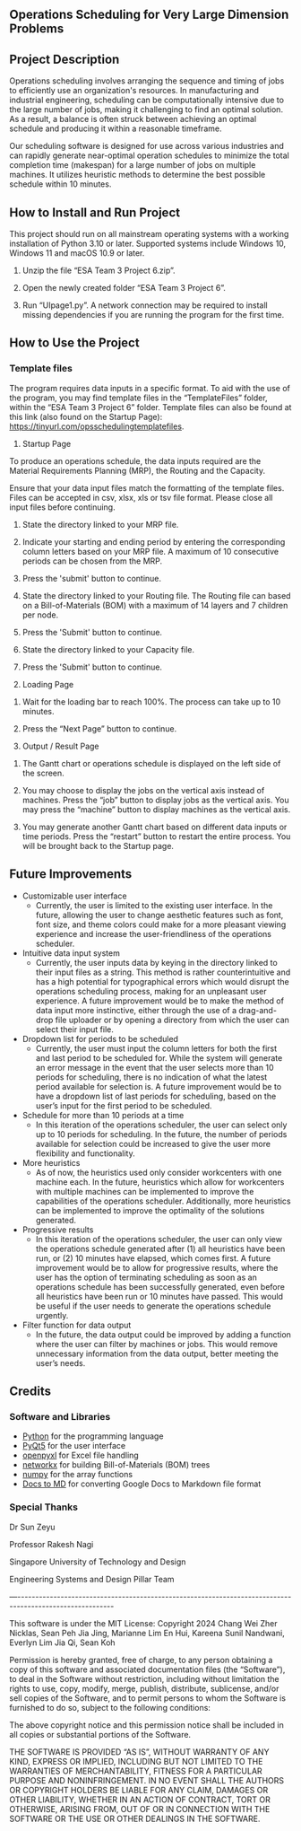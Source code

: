 ## Operations Scheduling for Very Large Dimension Problems


## Project Description

Operations scheduling involves arranging the sequence and timing of jobs to efficiently use an organization's resources. In manufacturing and industrial engineering, scheduling can be computationally intensive due to the large number of jobs, making it challenging to find an optimal solution. As a result, a balance is often struck between achieving an optimal schedule and producing it within a reasonable timeframe.

Our scheduling software is designed for use across various industries and can rapidly generate near-optimal operation schedules to minimize the total completion time (makespan) for a large number of jobs on multiple machines. It utilizes heuristic methods to determine the best possible schedule within 10 minutes.


## How to Install and Run Project

This project should run on all mainstream operating systems with a working installation of Python 3.10 or later. Supported systems include Windows 10, Windows 11 and macOS 10.9 or later.

1) Unzip the file “ESA Team 3 Project 6.zip”.

2) Open the newly created folder “ESA Team 3 Project 6”.

3) Run “UIpage1.py”. A network connection may be required to install missing dependencies if you are running the program for the first time.


## How to Use the Project


### Template files

The program requires data inputs in a specific format. To aid with the use of the program, you may find template files in the “TemplateFiles” folder, within the “ESA Team 3 Project 6” folder. Template files can also be found at this link (also found on the Startup Page): https://tinyurl.com/opsschedulingtemplatefiles.



1. Startup Page

To produce an operations schedule, the data inputs required are the Material Requirements Planning (MRP), the Routing and the Capacity. 

Ensure that your data input files match the formatting of the template files. Files can be accepted in csv, xlsx, xls or tsv file format. Please close all input files before continuing.

1) State the directory linked to your MRP file.

2) Indicate your starting and ending period by entering the corresponding column letters based on your MRP file. A maximum of 10 consecutive periods can be chosen from the MRP. 

3) Press the 'submit' button to continue.

4) State the directory linked to your Routing file. The Routing file can based on a Bill-of-Materials (BOM) with a maximum of 14 layers and 7 children per node.

5) Press the 'Submit' button to continue.

6) State the directory linked to your Capacity file.

7) Press the 'Submit' button to continue.



2. Loading Page

1) Wait for the loading bar to reach 100%. The process can take up to 10 minutes.

2) Press the “Next Page” button to continue.



3. Output / Result Page

1) The Gantt chart or operations schedule is displayed on the left side of the screen.

2) You may choose to display the jobs on the vertical axis instead of machines. Press the “job” button to display jobs as the vertical axis. You may press the “machine” button to display machines as the vertical axis.

3) You may generate another Gantt chart based on different data inputs or time periods. Press the “restart” button to restart the entire process. You will be brought back to the Startup page.


## Future Improvements



* Customizable user interface
    * Currently, the user is limited to the existing user interface. In the future, allowing the user to change aesthetic features such as font, font size, and theme colors could make for a more pleasant viewing experience and increase the user-friendliness of the operations scheduler.
* Intuitive data input system
    * Currently, the user inputs data by keying in the directory linked to their input files as a string. This method is rather counterintuitive and has a high potential for typographical errors which would disrupt the operations scheduling process, making for an unpleasant user experience. A future improvement would be to make the method of data input more instinctive, either through the use of a drag-and-drop file uploader or by opening a directory from which the user can select their input file.
* Dropdown list for periods to be scheduled
    * Currently, the user must input the column letters for both the first and last period to be scheduled for. While the system will generate an error message in the event that the user selects more than 10 periods for scheduling, there is no indication of what the latest period available for selection is. A future improvement would be to have a dropdown list of last periods for scheduling, based on the user’s input for the first period to be scheduled.
* Schedule for more than 10 periods at a time
    * In this iteration of the operations scheduler, the user can select only up to 10 periods for scheduling. In the future, the number of periods available for selection could be increased to give the user more flexibility and functionality.
* More heuristics
    * As of now, the heuristics used only consider workcenters with one machine each. In the future, heuristics which allow for workcenters with multiple machines can be implemented to improve the capabilities of the operations scheduler. Additionally, more heuristics can be implemented to improve the optimality of the solutions generated.
* Progressive results
    * In this iteration of the operations scheduler, the user can only view the operations schedule generated after (1) all heuristics have been run, or (2) 10 minutes have elapsed, which comes first. A future improvement would be to allow for progressive results, where the user has the option of terminating scheduling as soon as an operations schedule has been successfully generated, even before all heuristics have been run or 10 minutes have passed. This would be useful if the user needs to generate the operations schedule urgently.
* Filter function for data output
    * In the future, the data output could be improved by adding a function where the user can filter by machines or jobs. This would remove unnecessary information from the data output, better meeting the user’s needs.


## Credits


### Software and Libraries



* [Python](https://www.python.org/) for the programming language
* [PyQt5](https://pypi.org/project/PyQt5/) for the user interface
* [openpyxl](https://pypi.org/project/openpyxl/) for Excel file handling
* [networkx](https://networkx.org/) for building Bill-of-Materials (BOM) trees
* [numpy](https://numpy.org/) for the array functions
* [Docs to MD](https://workspace.google.com/marketplace/app/docs_to_markdown/700168918607) for converting Google Docs to Markdown file format


### Special Thanks

Dr Sun Zeyu 

Professor Rakesh Nagi 

Singapore University of Technology and Design

Engineering Systems and Design Pillar Team

—---------------------------------------------------------------------------------------------------------

This software is under the MIT License: Copyright 2024 Chang Wei Zher Nicklas, Sean Peh Jia Jing, Marianne Lim En Hui, Kareena Sunil Nandwani, Everlyn Lim Jia Qi, Sean Koh

Permission is hereby granted, free of charge, to any person obtaining a copy of this software and associated documentation files (the “Software”), to deal in the Software without restriction, including without limitation the rights to use, copy, modify, merge, publish, distribute, sublicense, and/or sell copies of the Software, and to permit persons to whom the Software is furnished to do so, subject to the following conditions:

The above copyright notice and this permission notice shall be included in all copies or substantial portions of the Software.

THE SOFTWARE IS PROVIDED “AS IS”, WITHOUT WARRANTY OF ANY KIND, EXPRESS OR IMPLIED, INCLUDING BUT NOT LIMITED TO THE WARRANTIES OF MERCHANTABILITY, FITNESS FOR A PARTICULAR PURPOSE AND NONINFRINGEMENT. IN NO EVENT SHALL THE AUTHORS OR COPYRIGHT HOLDERS BE LIABLE FOR ANY CLAIM, DAMAGES OR OTHER LIABILITY, WHETHER IN AN ACTION OF CONTRACT, TORT OR OTHERWISE, ARISING FROM, OUT OF OR IN CONNECTION WITH THE SOFTWARE OR THE USE OR OTHER DEALINGS IN THE SOFTWARE.

